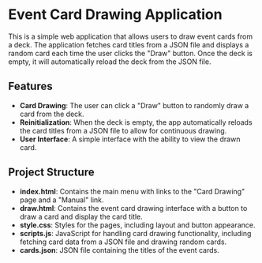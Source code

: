 # Event Card Drawing Application

This is a simple web application that allows users to draw event cards from a deck. The application fetches card titles from a JSON file and displays a random card each time the user clicks the "Draw" button. Once the deck is empty, it will automatically reload the deck from the JSON file.

## Features
- **Card Drawing**: The user can click a "Draw" button to randomly draw a card from the deck.
- **Reinitialization**: When the deck is empty, the app automatically reloads the card titles from a JSON file to allow for continuous drawing.
- **User Interface**: A simple interface with the ability to view the drawn card.

## Project Structure
- **index.html**: Contains the main menu with links to the "Card Drawing" page and a "Manual" link.
- **draw.html**: Contains the event card drawing interface with a button to draw a card and display the card title.
- **style.css**: Styles for the pages, including layout and button appearance.
- **scripts.js**: JavaScript for handling card drawing functionality, including fetching card data from a JSON file and drawing random cards.
- **cards.json**: JSON file containing the titles of the event cards.

